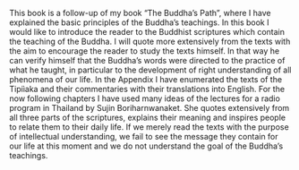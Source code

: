 
This book is a follow-up of my book “The Buddha’s Path”, where I have explained the basic principles of the Buddha’s teachings. In this book I would like to introduce the reader to the Buddhist scriptures which contain the teaching of the Buddha. I will quote more extensively from the texts with the aim to encourage the reader to study the texts himself. In that way he can verify himself that the Buddha’s words were directed to the practice of what he taught, in particular to the development of right understanding of all phenomena of our life. 
In the Appendix I have enumerated the texts of the Tipiìaka and their commentaries with their translations into English.
For the now following chapters I have used many ideas of the lectures for a radio program in Thailand by Sujin Boriharnwanaket. She quotes extensively from all three parts of the scriptures, explains their meaning and inspires people to relate them to their daily life. If we merely read the texts with the purpose of intellectual understanding, we fail to see the message they contain for our life at this moment and we do not understand the goal of the Buddha’s teachings. 
